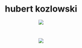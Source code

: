 
<p align="center">
    <h1 align="center">hubert kozlowski</h1>
</p>
<p align="center">
    <img src="https://readme-typing-svg.herokuapp.com/?lines=asdfsdsdfgdhdha;hi;meow&font=Fira%20Code&color=00FF00&center=true&width=280&height=50">
</p>
<br>
<p align="center">
    <img id="preview" src="https://komarev.com/ghpvc/?username=hubert-kozlowski&color=grey">
</p>
<p align="center">

</p>
